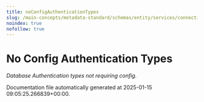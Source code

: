 ```yaml
---
title: noConfigAuthenticationTypes
slug: /main-concepts/metadata-standard/schemas/entity/services/connections/database/common/noconfigauthenticationtypes
noindex: true
nofollow: true
---
```


# No Config Authentication Types

*Database Authentication types not requiring config.*



Documentation file automatically generated at 2025-01-15 09:05:25.266839+00:00.
